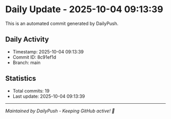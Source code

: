 # Daily Update - 2025-10-04 09:13:39

This is an automated commit generated by DailyPush.

## Daily Activity
- Timestamp: 2025-10-04 09:13:39
- Commit ID: 8c91ef1d
- Branch: main

## Statistics
- Total commits: 19
- Last update: 2025-10-04 09:13:39

---
*Maintained by DailyPush - Keeping GitHub active! 🚀*
